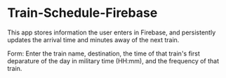 # Train-Schedule-Firebase

This app stores information the user enters in Firebase, and persistently updates the arrival time and minutes away of the next train.

Form:
Enter the train name, destination, the time of that train's first deparature of the day in military time (HH:mm), and the frequency of that train.
